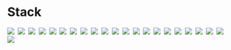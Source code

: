 # Stack

<img src="https://img.shields.io/badge/Python-3766AB?style=flat-square&logo=Python&logoColor=white"/>&nbsp;
<img src="https://img.shields.io/badge/Django-%23092E20?style=flat-square&logo=Django&logoColor=white"/>&nbsp;
<img src="https://img.shields.io/badge/Typescript-%23007ACC?style=flat-square&logo=Typescript&logoColor=white"/>&nbsp;
<img src="https://img.shields.io/badge/Docker-%232496ED?style=flat-square&logo=Docker&logoColor=white"/>&nbsp;
<img src="https://img.shields.io/badge/Kubernetes-%23326CE5?style=flat-square&logo=Kubernetes&logoColor=white"/>&nbsp;
<img src="https://img.shields.io/badge/React-%2361DAFB?style=flat-square&logo=React&logoColor=white"/>&nbsp;
<img src="https://img.shields.io/badge/GraphQL-%23E10098?style=flat-square&logo=GraphQL&logoColor=white"/>&nbsp;
<img src="https://img.shields.io/badge/Amazon%20AWS-%23232F3E?style=flat-square&logo=Amazon%20AWS&logoColor=white"/>&nbsp;
<img src="https://img.shields.io/badge/PostgreSQL-%23336791?style=flat-square&logo=PostgreSQL&logoColor=white"/>&nbsp;
<img src="https://img.shields.io/badge/Node.js-%23339933?style=flat-square&logo=Node.js&logoColor=white"/>&nbsp;
<img src="https://img.shields.io/badge/Apache%20Kafka-%23000000?style=flat-square&logo=Apache%20Kafka&logoColor=white"/>&nbsp;
<img src="https://img.shields.io/badge/Redis-%23DC382D?style=flat-square&logo=Redis&logoColor=white"/>&nbsp;
<img src="https://img.shields.io/badge/PyTorch-%23EE4C2C?style=flat-square&logo=PyTorch&logoColor=white"/>&nbsp;
<img src="https://img.shields.io/badge/Git-%23F05032?style=flat-square&logo=Git&logoColor=white"/>&nbsp;
<img src="https://img.shields.io/badge/GitHub-%23181717?style=flat-square&logo=GitHub&logoColor=white"/>&nbsp;
<img src="https://img.shields.io/badge/Jenkins-%23D24939?style=flat-square&logo=Jenkins&logoColor=white"/>&nbsp;
<img src="https://img.shields.io/badge/TensorFlow-%23FF6F00?style=flat-square&logo=TensorFlow&logoColor=white"/>&nbsp;
<img src="https://img.shields.io/badge/Go-%2300ADD8?style=flat-square&logo=Go&logoColor=white"/>&nbsp;
<img src="https://img.shields.io/badge/MongoDB-%2347A248?style=flat-square&logo=MongoDB&logoColor=white"/>&nbsp;
<img src="https://img.shields.io/badge/Mapbox-%23000000?style=flat-square&logo=Mapbox&logoColor=white"/>&nbsp;
<img src="https://img.shields.io/badge/Java-%23007396?style=flat-square&logo=Java&logoColor=white"/>&nbsp;
<img src="https://img.shields.io/badge/Elastic%20Stack-%23005571?style=flat-square&logo=Elastic%20Stack&logoColor=white"/>&nbsp;
